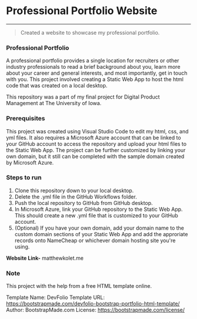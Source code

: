 # Professional Portfolio Website
---
> Created a website to showcase my professional portfolio.

### Professional Portfolio
A professional portfolio provides a single location for recruiters or other industry professionals to read a brief background about you, learn more about your career and general interests, and most importantly, get in touch with you. This project involved creating a Static Web App to host the html code that was created on a local desktop.

This repository was a part of my final project for Digital Product Management at The University of Iowa.

### Prerequisites
This project was created using Visual Studio Code to edit my html, css, and yml files. It also requires a Microsoft Azure account that can be linked to your GitHub account to access the repository and upload your html files to the Static Web App. The project can be further customized by linking your own domain, but it still can be completed with the sample domain created by Microsoft Azure.

### Steps to run
1. Clone this repository down to your local desktop.
2. Delete the .yml file in the GitHub Workflows folder.
3. Push the local repository to GitHub from GitHub desktop.
4. In Microsoft Azure, link your GitHub repository to the Static Web App. This should create a new .yml file that is customized to your GitHub account.
5. (Optional) If you have your own domain, add your domain name to the custom domain sections of your Static Web App and add the approriate records onto NameCheap or whichever domain hosting site you're using.

**Website Link-** matthewkolet.me

### Note
This project with the help from a free HTML template online.

Template Name: DevFolio
Template URL: https://bootstrapmade.com/devfolio-bootstrap-portfolio-html-template/
Author: BootstrapMade.com
License: https://bootstrapmade.com/license/
